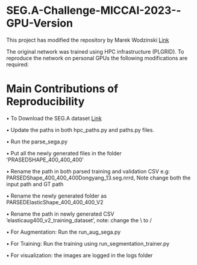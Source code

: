 # SEG.A-Challenge-MICCAI-2023--GPU-Version

This project has modified the repository by Marek Wodzinski [Link](https://github.com/MWod/SEGA_MW_2023.git)

The original network was trained using HPC infrastructure (PLGRID). To reproduce the network on personal GPUs the following modifications are required:

# Main Contributions of Reproducibility

•	To Download the SEG.A dataset [Link](https://multicenteraorta.grand-challenge.org/data/)


•	Update the paths in both hpc_paths.py and paths.py files.

•	Run the parse_sega.py

•	Put all the newly generated files in the folder 'PRASEDSHAPE_400_400_400'

•	Rename the path in both parsed training and validation CSV e.g: PARSEDShape_400_400_400Dongyang_13.seg.nrrd, Note change both the input path and   GT path

•	Rename the newly generated folder as PARSEDElasticShape_400_400_400_V2

•	Rename the path in newly generated CSV ’elasticaug400_v2_training_dataset’, note: change the \ to /

•	For Augmentation: Run the run_aug_sega.py

•	For Training: Run the training using run_segmentation_trainer.py

•	For visualization: the images are logged in the logs folder
